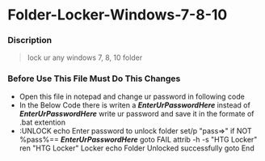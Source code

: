 # Folder-Locker-Windows-7-8-10
### Discription
  > lock ur any windows 7, 8, 10 folder

### Before Use This File Must Do This Changes
  - Open this file in notepad and change ur password in following code
  - In the Below Code there is writen a ***EnterUrPasswordHere*** instead of ***EnterUrPasswordHere*** write ur password and save it in the formate of .bat extention
  - :UNLOCK
    echo Enter password to unlock folder
    set/p "pass=>"
    if NOT %pass%== ***EnterUrPasswordHere*** goto FAIL
    attrib -h -s "HTG Locker"
    ren "HTG Locker" Locker
    echo Folder Unlocked successfully
    goto End
